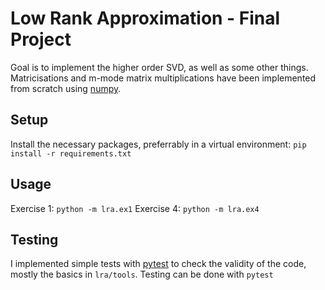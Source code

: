 # Low Rank Approximation - Final Project

Goal is to implement the higher order SVD, as well as some other things. Matricisations and m-mode matrix multiplications have been implemented from scratch using [numpy](https://numpy.org).

## Setup
Install the necessary packages, preferrably in a virtual environment:
```pip install -r requirements.txt```

## Usage
Exercise 1:
```python -m lra.ex1```
Exercise 4:
```python -m lra.ex4```

## Testing
I implemented simple tests with [pytest](https://pytest.org) to check the validity of the code, mostly the basics in `lra/tools`. Testing can be done with
```pytest```
